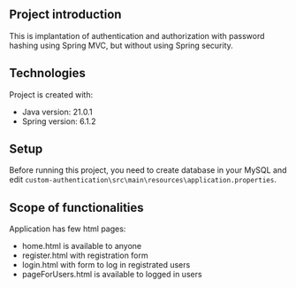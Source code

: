 ## Project introduction
This is implantation of authentication and authorization with password hashing using Spring MVC, but without using Spring security.
	
## Technologies
Project is created with:
* Java version: 21.0.1
* Spring version: 6.1.2
	
## Setup
Before running this project, you need to create database in your MySQL and edit `custom-authentication\src\main\resources\application.properties`. 

## Scope of functionalities
Application has few html pages:
* home.html is available to anyone
* register.html with registration form
* login.html with form to log in registrated users
* pageForUsers.html is available to logged in users
